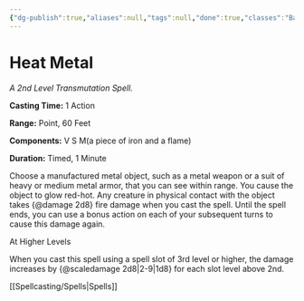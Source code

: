 ```yaml
---
{"dg-publish":true,"aliases":null,"tags":null,"done":true,"classes":"Bard, Druid, Artificer,","spellLevel":2,"school":"Transmutation","source":"PHB","permalink":"/spells/heat-metal/","dgHomeLink":false,"dgPassFrontmatter":true}
---
```


# Heat Metal
*A 2nd Level Transmutation Spell.*

**Casting Time:** 1 Action

**Range:** Point, 60 Feet

**Components:** V S M(a piece of iron and a flame)

**Duration:** Timed, 1 Minute

Choose a manufactured metal object, such as a metal weapon or a suit of heavy or medium metal armor, that you can see within range. You cause the object to glow red-hot. Any creature in physical contact with the object takes {@damage 2d8} fire damage when you cast the spell. Until the spell ends, you can use a bonus action on each of your subsequent turns to cause this damage again.

At Higher Levels

When you cast this spell using a spell slot of 3rd level or higher, the damage increases by {@scaledamage 2d8|2-9|1d8} for each slot level above 2nd.

[[Spellcasting/Spells|Spells]]